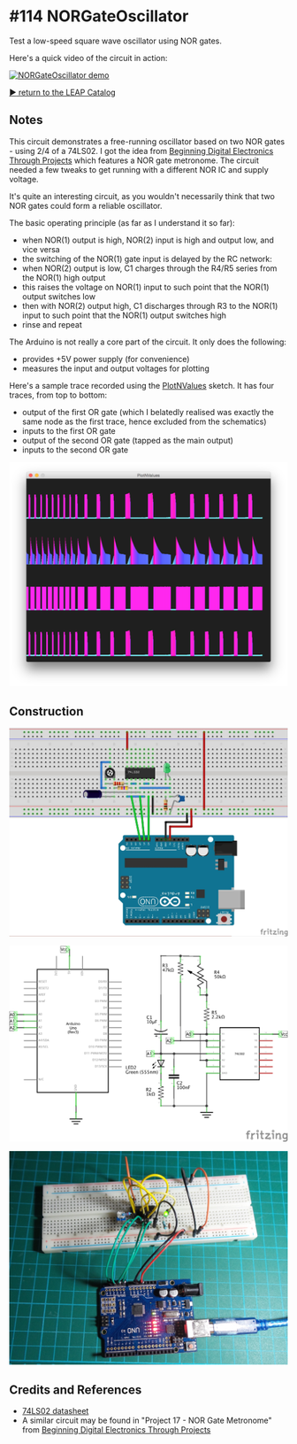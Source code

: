 # #114 NORGateOscillator

Test a low-speed square wave oscillator using NOR gates.

Here's a quick video of the circuit in action:

[![NORGateOscillator demo](http://img.youtube.com/vi/D6UURcxSMp0/0.jpg)](http://www.youtube.com/watch?v=D6UURcxSMp0)


[:arrow_forward: return to the LEAP Catalog](https://leap.tardate.com)

## Notes

This circuit demonstrates a free-running oscillator based on two NOR gates - using 2/4 of a 74LS02.
I got the idea from [Beginning Digital Electronics Through Projects](http://www.amazon.com/gp/product/0750672692/ref=as_li_tl?ie=UTF8&camp=1789&creative=390957&creativeASIN=0750672692&linkCode=as2&tag=itsaprli-20&linkId=S6GVIV6DHZABMHTA) which features a NOR gate metronome. The circuit needed a few tweaks to get running with a different NOR IC and supply voltage.

It's quite an interesting circuit, as you wouldn't necessarily think that two NOR gates could form a reliable oscillator.

The basic operating principle (as far as I understand it so far):
* when NOR(1) output is high, NOR(2) input is high and output low, and vice versa
* the switching of the NOR(1) gate input is delayed by the RC network:
* when NOR(2) output is low, C1 charges through the R4/R5 series from the NOR(1) high output
* this raises the voltage on NOR(1) input to such point that the NOR(1) output switches low
* then with NOR(2) output high, C1 discharges through R3 to the NOR(1) input to such point that the NOR(1) output switches high
* rinse and repeat

The Arduino is not really a core part of the circuit. It only does the following:
* provides +5V power supply (for convenience)
* measures the input and output voltages for plotting

Here's a sample trace recorded using the [PlotNValues](../../playground/PlotNValues) sketch.
It has four traces, from top to bottom:
* output of the first OR gate (which I belatedly realised was exactly the same node as the first trace, hence excluded from the schematics)
* inputs to the first OR gate
* output of the second OR gate (tapped as the main output)
* inputs to the second OR gate

![processing trace](./assets/processing_trace.png?raw=true)

## Construction

![Breadboard](./assets/NORGateOscillator_bb.jpg?raw=true)

![The Schematic](./assets/NORGateOscillator_schematic.jpg?raw=true)

![The Build](./assets/NORGateOscillator_build.jpg?raw=true)

## Credits and References
* [74LS02 datasheet](http://www.futurlec.com/74LS/74LS02.shtml)
* A similar circuit may be found in "Project 17 - NOR Gate Metronome" from [Beginning Digital Electronics Through Projects](http://www.amazon.com/gp/product/0750672692/ref=as_li_tl?ie=UTF8&camp=1789&creative=390957&creativeASIN=0750672692&linkCode=as2&tag=itsaprli-20&linkId=S6GVIV6DHZABMHTA)
